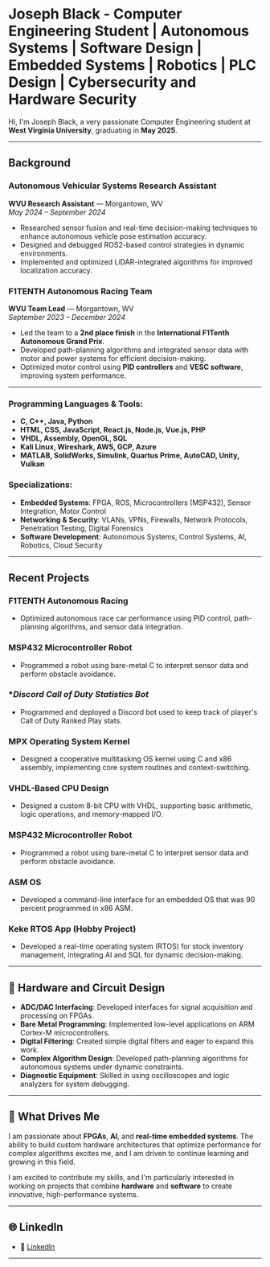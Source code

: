 # Joseph Black - Computer Engineering Student | Autonomous Systems | Software Design | Embedded Systems | Robotics | PLC Design | Cybersecurity and Hardware Security

Hi, I'm Joseph Black, a very passionate Computer Engineering student at **West Virginia University**, graduating in **May 2025**.

---
## Background

### **Autonomous Vehicular Systems Research Assistant**  
**WVU Research Assistant** — Morgantown, WV  
*May 2024 – September 2024*  
- Researched sensor fusion and real-time decision-making techniques to enhance autonomous vehicle pose estimation accuracy.
- Designed and debugged ROS2-based control strategies in dynamic environments.
- Implemented and optimized LiDAR-integrated algorithms for improved localization accuracy.

### **F1TENTH Autonomous Racing Team**  
**WVU Team Lead** — Morgantown, WV  
*September 2023 – December 2024*  
- Led the team to a **2nd place finish** in the **International F1Tenth Autonomous Grand Prix**.
- Developed path-planning algorithms and integrated sensor data with motor and power systems for efficient decision-making.
- Optimized motor control using **PID controllers** and **VESC software**, improving system performance.

---

### **Programming Languages & Tools:**
- **C, C++, Java, Python**  
- **HTML, CSS, JavaScript, React.js, Node.js, Vue.js, PHP**  
- **VHDL, Assembly, OpenGL, SQL**  
- **Kali Linux, Wireshark, AWS, GCP, Azure**  
- **MATLAB, SolidWorks, Simulink, Quartus Prime, AutoCAD, Unity, Vulkan**

### **Specializations:**
- **Embedded Systems**: FPGA, ROS, Microcontrollers (MSP432), Sensor Integration, Motor Control  
- **Networking & Security**: VLANs, VPNs, Firewalls, Network Protocols, Penetration Testing, Digital Forensics  
- **Software Development**: Autonomous Systems, Control Systems, AI, Robotics, Cloud Security

---
## Recent Projects

### **F1TENTH Autonomous Racing**  
- Optimized autonomous race car performance using PID control, path-planning algorithms, and sensor data integration.

### **MSP432 Microcontroller Robot**  
- Programmed a robot using bare-metal C to interpret sensor data and perform obstacle avoidance.

### **Discord Call of Duty Statistics Bot*  
- Programmed and deployed a Discord bot used to keep track of player's Call of Duty Ranked Play stats.

### **MPX Operating System Kernel**  
- Designed a cooperative multitasking OS kernel using C and x86 assembly, implementing core system routines and context-switching.

### **VHDL-Based CPU Design**  
- Designed a custom 8-bit CPU with VHDL, supporting basic arithmetic, logic operations, and memory-mapped I/O.

### **MSP432 Microcontroller Robot**  
- Programmed a robot using bare-metal C to interpret sensor data and perform obstacle avoidance.

### **ASM OS**  
- Developed a command-line interface for an embedded OS that was 90 percent programmed in x86 ASM.

### **Keke RTOS App (Hobby Project)**  
- Developed a real-time operating system (RTOS) for stock inventory management, integrating AI and SQL for dynamic decision-making.

---

## 🔧 Hardware and Circuit Design

- **ADC/DAC Interfacing**: Developed interfaces for signal acquisition and processing on FPGAs.
- **Bare Metal Programming**: Implemented low-level applications on ARM Cortex-M microcontrollers.
- **Digital Filtering**: Created simple digital filters and eager to expand this work.
- **Complex Algorithm Design**: Developed path-planning algorithms for autonomous systems under dynamic constraints.
- **Diagnostic Equipment**: Skilled in using oscilloscopes and logic analyzers for system debugging.

---

## 🚀 What Drives Me

I am passionate about **FPGAs**, **AI**, and **real-time embedded systems**. The ability to build custom hardware architectures that optimize performance for complex algorithms excites me, and I am driven to continue learning and growing in this field.

I am excited to contribute my skills, and I'm particularly interested in working on projects that combine **hardware** and **software** to create innovative, high-performance systems.

---


## 🌐 LinkedIn
- 🔗 [LinkedIn](https://www.linkedin.com/in/joseph-black-wvu)
---
